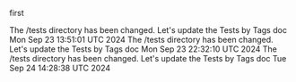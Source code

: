 first


The /tests directory has been changed. Let's update the Tests by Tags doc Mon Sep 23 13:51:01 UTC 2024
The /tests directory has been changed. Let's update the Tests by Tags doc Mon Sep 23 22:32:10 UTC 2024
The /tests directory has been changed. Let's update the Tests by Tags doc Tue Sep 24 14:28:38 UTC 2024
